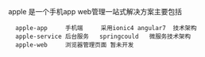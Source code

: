 apple 是一个手机app  web管理一站式解决方案主要包括

      apple-app     手机端     采用ionic4 angular7  技术架构
      apple-service 后台服务   springcould   微服务技术架构
      apple-web     浏览器管理页面 暂未开发

